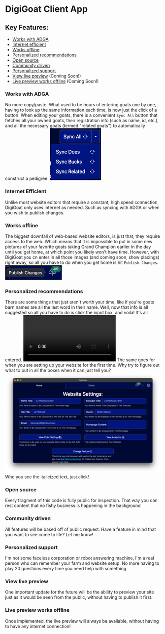 # DigiGoat Client App
## Key Features:
- [Works with ADGA](#works-with-adga)
- [Internet efficient](#internet-efficient)
- [Works offline](#works-offline)
- [Personalized recommendations](#personalized-recommendations)
- [Open source](#open-source)
- [Community driven](#community-driven)
- [Personalized support](#personalized-support)
- [View live preview](#view-live-preview) (Coming Soon!)
- [Live preview works offline](#live-preview-works-offline) (Coming Soon!)

### Works with ADGA
No more copy/paste. What used to be hours of entering goats one by one, having to look up the same information each time, is now just the click of a button. When editing your goats, there is a convenient `Sync All` button that fetches all your owned goats, their registration info (such as name, id, etc.), and all the necessary goats (termed "related goats") to automatically construct a pedigree.
![Sync Button](docs/Sync.png)
### Internet Efficient
Unlike most website editors that require a constant, high speed connection, DigiGoat only uses internet as needed. Such as syncing with ADGA or when you wish to publish changes.
### Works offline
The biggest downfall of web-based website editors, is just that, they require access to the web. Which means that it is impossible to put in some new pictures of your favorite goats taking Grand Champion earlier in the day until you get home, at which point you likely won't have time. However, with DigiGoat you cn enter in all those images (and coming soon, show placings) right away, so all you have to do when you get home is hit `Publish Changes`.
![Publish Changes Button](docs/Publish.png)
### Personalized recommendations
There are some things that just aren't worth your time, like if you're goats barn names are all the last word in their name. Well, now that info is all suggested so all you have to do is click the input box, and voila! It's all entered.
![Nickname Suggestion](docs/Nickname-Suggestion.mov)
The same goes for when you are setting up your website for the first time. Why try to figure out what to put in all the boxes when it can just tell you?
![Suggestions Example](docs/Suggestions.png)
Whe you see the italicized text, just click!
### Open source
Every fragment of this code is fully public for inspection. That way you can rest content that no fishy business is happening in the background
### Community driven
All features will be based off of public request. Have a feature in mind that you want to see come to life? Let me know!
### Personalized support
I'm not some faceless corporation or robot answering machine, I'm a real person who can remember your farm and website setup. No more having to play 20 questions every time you need help with something
### View live preview
One important update for the future will be the ability to preview your site just as it would be seen from the public, without having to publish it first.
### Live preview works offline
Once implemented, the live preview will always be available, without having to have any internet connection!
